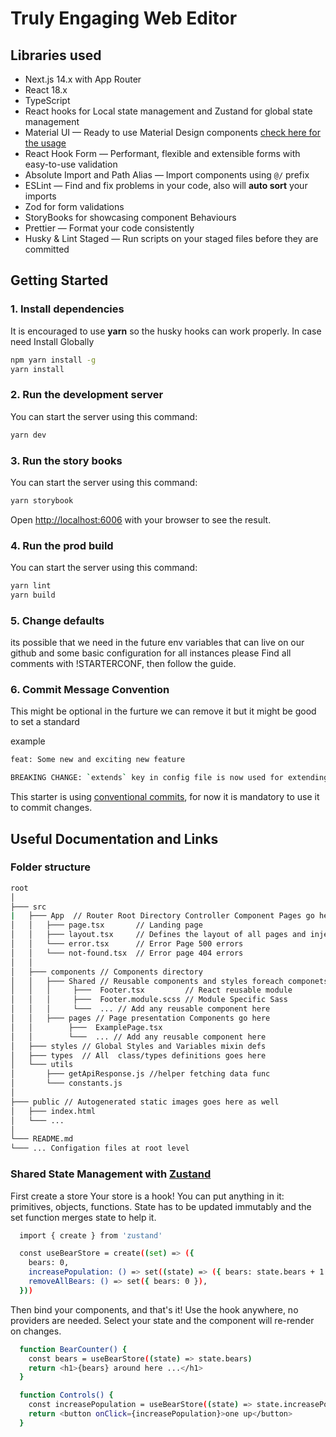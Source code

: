 # Truly Engaging Web Editor

## Libraries used

- Next.js 14.x with App Router
- React 18.x
- TypeScript
- React hooks for Local state management and Zustand for global state management
- Material UI — Ready to use Material Design components [check here for the usage](https://mui.com/material-ui/getting-started/usage/)
- React Hook Form — Performant, flexible and extensible forms with easy-to-use validation
- Absolute Import and Path Alias — Import components using `@/` prefix
- ESLint — Find and fix problems in your code, also will **auto sort** your imports
- Zod for form validations
- StoryBooks for showcasing component Behaviours
- Prettier — Format your code consistently
- Husky & Lint Staged — Run scripts on your staged files before they are committed

## Getting Started

### 1. Install dependencies

It is encouraged to use **yarn** so the husky hooks can work properly.
In case need Install Globally

```bash
npm yarn install -g
yarn install
```

### 2. Run the development server

You can start the server using this command:

```bash
yarn dev
```

### 3. Run the story books

You can start the server using this command:

```bash
yarn storybook
```

Open [http://localhost:6006](http://localhost:6006) with your browser to see the result.

### 4. Run the prod build

You can start the server using this command:

```bash
yarn lint
yarn build
```

### 5. Change defaults

its possible that we need in the future env variables that can live on our github
and some basic configuration for all instances please
Find all comments with !STARTERCONF, then follow the guide.

### 6. Commit Message Convention

This might be optional in the furture we can remove it but it might be good to set a standard

example

```bash
feat: Some new and exciting new feature

BREAKING CHANGE: `extends` key in config file is now used for extending other config files
```

This starter is using [conventional commits](https://www.conventionalcommits.org/en/v1.0.0/), for now it is mandatory to use it to commit changes.

## Useful Documentation and Links

### Folder structure

```bash
root
│
├─── src
|   ├─── App  // Router Root Directory Controller Component Pages go here
│   │   ├─── page.tsx       // Landing page
│   │   ├─── layout.tsx     // Defines the layout of all pages and inject metadata
│   │   └─── error.tsx      // Error Page 500 errors
│   │   └─── not-found.tsx  // Error page 404 errors
│   │
│   ├─── components // Components directory
│   │   ├─── Shared // Reusable components and styles foreach componets
│   │   │     ├───  Footer.tsx         // React reusable module
│   │   │     ├───  Footer.module.scss // Module Specific Sass
│   │   │     └───  ... // Add any reusable component here
│   │   ├─── pages // Page presentation Components go here
│   │        ├───  ExamplePage.tsx
│   │        └───  ... // Add any reusable component here
│   ├─── styles // Global Styles and Variables mixin defs
│   ├─── types  // All  class/types definitions goes here
│   └─── utils
│       ├─── getApiResponse.js //helper fetching data func
│       └─── constants.js
│
├─── public // Autogenerated static images goes here as well
│   ├─── index.html
│   └─── ...
│
└─── README.md
└─── ... Configation files at root level
```

### Shared State Management with [Zustand](https://github.com/pmndrs/zustand)

First create a store
Your store is a hook! You can put anything in it: primitives, objects, functions. State has to be updated immutably and the set function merges state to help it.

```bash
  import { create } from 'zustand'

  const useBearStore = create((set) => ({
    bears: 0,
    increasePopulation: () => set((state) => ({ bears: state.bears + 1 })),
    removeAllBears: () => set({ bears: 0 }),
  }))
```

Then bind your components, and that's it!
Use the hook anywhere, no providers are needed. Select your state and the component will re-render on changes.

```bash
  function BearCounter() {
    const bears = useBearStore((state) => state.bears)
    return <h1>{bears} around here ...</h1>
  }

  function Controls() {
    const increasePopulation = useBearStore((state) => state.increasePopulation)
    return <button onClick={increasePopulation}>one up</button>
  }
```
